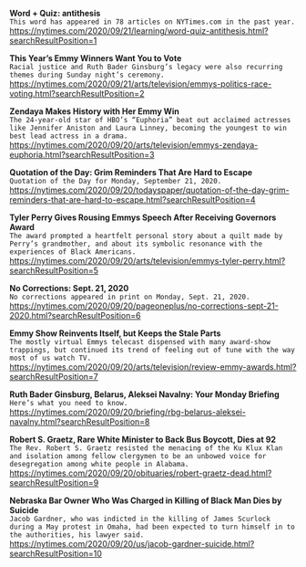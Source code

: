 **Word + Quiz: antithesis**\
`This word has appeared in 78 articles on NYTimes.com in the past year.`\
https://nytimes.com/2020/09/21/learning/word-quiz-antithesis.html?searchResultPosition=1

**This Year’s Emmy Winners Want You to Vote**\
`Racial justice and Ruth Bader Ginsburg’s legacy were also recurring themes during Sunday night’s ceremony.`\
https://nytimes.com/2020/09/21/arts/television/emmys-politics-race-voting.html?searchResultPosition=2

**Zendaya Makes History with Her Emmy Win**\
`The 24-year-old star of HBO’s “Euphoria” beat out acclaimed actresses like Jennifer Aniston and Laura Linney, becoming the youngest to win best lead actress in a drama.`\
https://nytimes.com/2020/09/20/arts/television/emmys-zendaya-euphoria.html?searchResultPosition=3

**Quotation of the Day: Grim Reminders That Are Hard to Escape**\
`Quotation of the Day for Monday, September 21, 2020.`\
https://nytimes.com/2020/09/20/todayspaper/quotation-of-the-day-grim-reminders-that-are-hard-to-escape.html?searchResultPosition=4

**Tyler Perry Gives Rousing Emmys Speech After Receiving Governors Award**\
`The award prompted a heartfelt personal story about a quilt made by Perry’s grandmother, and about its symbolic resonance with the experiences of Black Americans.`\
https://nytimes.com/2020/09/20/arts/television/emmys-tyler-perry.html?searchResultPosition=5

**No Corrections: Sept. 21, 2020**\
`No corrections appeared in print on Monday, Sept. 21, 2020.`\
https://nytimes.com/2020/09/20/pageoneplus/no-corrections-sept-21-2020.html?searchResultPosition=6

**Emmy Show Reinvents Itself, but Keeps the Stale Parts**\
`The mostly virtual Emmys telecast dispensed with many award-show trappings, but continued its trend of feeling out of tune with the way most of us watch TV.`\
https://nytimes.com/2020/09/20/arts/television/review-emmy-awards.html?searchResultPosition=7

**Ruth Bader Ginsburg, Belarus, Aleksei Navalny: Your Monday Briefing**\
`Here’s what you need to know.`\
https://nytimes.com/2020/09/20/briefing/rbg-belarus-aleksei-navalny.html?searchResultPosition=8

**Robert S. Graetz, Rare White Minister to Back Bus Boycott, Dies at 92**\
`The Rev. Robert S. Graetz resisted the menacing of the Ku Klux Klan and isolation among fellow clergymen to be an unbowed voice for desegregation among white people in Alabama.`\
https://nytimes.com/2020/09/20/obituaries/robert-graetz-dead.html?searchResultPosition=9

**Nebraska Bar Owner Who Was Charged in Killing of Black Man Dies by Suicide**\
`Jacob Gardner, who was indicted in the killing of James Scurlock during a May protest in Omaha, had been expected to turn himself in to the authorities, his lawyer said.`\
https://nytimes.com/2020/09/20/us/jacob-gardner-suicide.html?searchResultPosition=10


